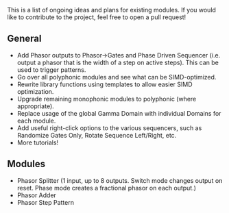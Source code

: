 This is a list of ongoing ideas and plans for existing modules. If you would like to contribute to the project, feel free to open a pull request!

## General
- Add Phasor outputs to Phasor->Gates and Phase Driven Sequencer (i.e. output a phasor that is the width of a step on active steps). This can be used to trigger patterns.
- Go over all polyphonic modules and see what can be SIMD-optimized.
- Rewrite library functions using templates to allow easier SIMD optimization.
- Upgrade remaining monophonic modules to polyphonic (where appropriate).
- Replace usage of the global Gamma Domain with individual Domains for each module.
- Add useful right-click options to the various sequencers, such as Randomize Gates Only, Rotate Sequence Left/Right, etc.
- More tutorials!

## Modules
- Phasor Splitter (1 input, up to 8 outputs. Switch mode changes output on reset. Phase mode creates a fractional phasor on each output.)
- Phasor Adder
- Phasor Step Pattern